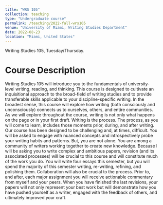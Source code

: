 ```yaml
---
title: "WRS 105"
collection: teaching
type: "Undergraduate course"
permalink: /teaching/2022-fall-wrs105
venue: "University of Miami, Writing Studies Department"
date: 2022-08-23
location: "Miami, United States"
---
```

Writing Studies 105, Tuesday/Thursday.

# Course Description
Writing Studies 105 will introduce you to the fundamentals of university-level writing, reading, and thinking. This course is designed to cultivate an inquisitional approach to the broad-field of writing studies and to provide transferable skills applicable to your discipline-specific writing. In the broadest sense, this course will explore how writing (both consciously and unconsciously) connects us to ourselves, others, and entire communities. As we will explore throughout the course, writing is not only what happens on the page or in your first draft. Writing is the process. The process, as you will come to learn, includes those moments prior, during, and after writing. Our course has been designed to be challenging and, at times, difficult. You will be asked to engage with nuanced concepts and introspectively probe your writing habits and patterns. But, you are not alone. You are among a community of writers working together to create new knowledge.
Because I will be asking you to write complex and ambitious papers, revision (and its associated processes) will be crucial to this course and will constitute much of the work you do. You will write four essays this semester, but you will spend the majority of this semester writing, re-writing, refining, and polishing them. Collaboration will also be crucial to the process. Prior to, and after, each major assignment you will receive actionable commentary from myself and your peers. When you have finished the last revisions, your papers will not only represent your best work but will demonstrate how you have pushed yourself as a writer, engaged with the feedback of others, and ultimately improved your craft.
